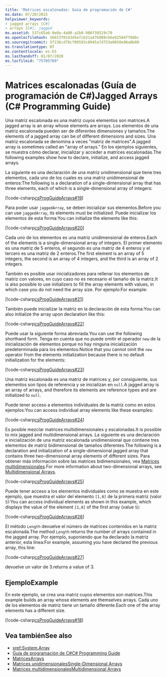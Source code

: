 ```yaml
---
title: 'Matrices escalonadas: Guía de programación de C#'
ms.date: 07/20/2015
helpviewer_keywords:
- jagged arrays [C#]
- arrays [C#], jagged
ms.assetid: 537c65a6-0e0a-4a00-a2b8-086f38519c70
ms.openlocfilehash: 56013f0143d5efcb31a476909cb6e92504ff0dbc
ms.sourcegitcommit: 5f236cd78cf09593c8945a7d753e0850e96a0b80
ms.translationtype: HT
ms.contentlocale: es-ES
ms.lasthandoff: 01/07/2020
ms.locfileid: "75705709"
---
```

# <a name="jagged-arrays-c-programming-guide"></a><span data-ttu-id="e0ae2-102">Matrices escalonadas (Guía de programación de C#)</span><span class="sxs-lookup"><span data-stu-id="e0ae2-102">Jagged Arrays (C# Programming Guide)</span></span>

<span data-ttu-id="e0ae2-103">Una matriz escalonada es una matriz cuyos elementos son matrices.</span><span class="sxs-lookup"><span data-stu-id="e0ae2-103">A jagged array is an array whose elements are arrays.</span></span> <span data-ttu-id="e0ae2-104">Los elementos de una matriz escalonada pueden ser de diferentes dimensiones y tamaños.</span><span class="sxs-lookup"><span data-stu-id="e0ae2-104">The elements of a jagged array can be of different dimensions and sizes.</span></span> <span data-ttu-id="e0ae2-105">Una matriz escalonada se denomina a veces "matriz de matrices".</span><span class="sxs-lookup"><span data-stu-id="e0ae2-105">A jagged array is sometimes called an "array of arrays."</span></span> <span data-ttu-id="e0ae2-106">En los ejemplos siguientes, se muestra cómo declarar, inicializar y acceder a matrices escalonadas.</span><span class="sxs-lookup"><span data-stu-id="e0ae2-106">The following examples show how to declare, initialize, and access jagged arrays.</span></span>  
  
 <span data-ttu-id="e0ae2-107">La siguiente es una declaración de una matriz unidimensional que tiene tres elementos, cada uno de los cuales es una matriz unidimensional de enteros:</span><span class="sxs-lookup"><span data-stu-id="e0ae2-107">The following is a declaration of a single-dimensional array that has three elements, each of which is a single-dimensional array of integers:</span></span>  
  
 [!code-csharp[csProgGuideArrays#19](~/samples/snippets/csharp/VS_Snippets_VBCSharp/csProgGuideArrays/CS/Arrays.cs#19)]  
  
 <span data-ttu-id="e0ae2-108">Para poder usar `jaggedArray`, se deben inicializar sus elementos.</span><span class="sxs-lookup"><span data-stu-id="e0ae2-108">Before you can use `jaggedArray`, its elements must be initialized.</span></span> <span data-ttu-id="e0ae2-109">Puede inicializar los elementos de esta forma:</span><span class="sxs-lookup"><span data-stu-id="e0ae2-109">You can initialize the elements like this:</span></span>  
  
 [!code-csharp[csProgGuideArrays#20](~/samples/snippets/csharp/VS_Snippets_VBCSharp/csProgGuideArrays/CS/Arrays.cs#20)]  
  
 <span data-ttu-id="e0ae2-110">Cada uno de los elementos es una matriz unidimensional de enteros.</span><span class="sxs-lookup"><span data-stu-id="e0ae2-110">Each of the elements is a single-dimensional array of integers.</span></span> <span data-ttu-id="e0ae2-111">El primer elemento es una matriz de 5 enteros, el segundo es una matriz de 4 enteros y el tercero es una matriz de 2 enteros.</span><span class="sxs-lookup"><span data-stu-id="e0ae2-111">The first element is an array of 5 integers, the second is an array of 4 integers, and the third is an array of 2 integers.</span></span>  
  
 <span data-ttu-id="e0ae2-112">También es posible usar inicializadores para rellenar los elementos de matriz con valores, en cuyo caso no es necesario el tamaño de la matriz.</span><span class="sxs-lookup"><span data-stu-id="e0ae2-112">It is also possible to use initializers to fill the array elements with values, in which case you do not need the array size.</span></span> <span data-ttu-id="e0ae2-113">Por ejemplo:</span><span class="sxs-lookup"><span data-stu-id="e0ae2-113">For example:</span></span>  
  
 [!code-csharp[csProgGuideArrays#21](~/samples/snippets/csharp/VS_Snippets_VBCSharp/csProgGuideArrays/CS/Arrays.cs#21)]  
  
 <span data-ttu-id="e0ae2-114">También puede inicializar la matriz en la declaración de esta forma:</span><span class="sxs-lookup"><span data-stu-id="e0ae2-114">You can also initialize the array upon declaration like this:</span></span>  
  
 [!code-csharp[csProgGuideArrays#22](~/samples/snippets/csharp/VS_Snippets_VBCSharp/csProgGuideArrays/CS/Arrays.cs#22)]  
  
 <span data-ttu-id="e0ae2-115">Puede usar la siguiente forma abreviada.</span><span class="sxs-lookup"><span data-stu-id="e0ae2-115">You can use the following shorthand form.</span></span> <span data-ttu-id="e0ae2-116">Tenga en cuenta que no puede omitir el operador `new` de la inicialización de elementos porque no hay ninguna inicialización predeterminada para los elementos:</span><span class="sxs-lookup"><span data-stu-id="e0ae2-116">Notice that you cannot omit the `new` operator from the elements initialization because there is no default initialization for the elements:</span></span>  
  
 [!code-csharp[csProgGuideArrays#23](~/samples/snippets/csharp/VS_Snippets_VBCSharp/csProgGuideArrays/CS/Arrays.cs#23)]  
  
 <span data-ttu-id="e0ae2-117">Una matriz escalonada es una matriz de matrices y, por consiguiente, sus elementos son tipos de referencia y se inicializan en `null`.</span><span class="sxs-lookup"><span data-stu-id="e0ae2-117">A jagged array is an array of arrays, and therefore its elements are reference types and are initialized to `null`.</span></span>  
  
 <span data-ttu-id="e0ae2-118">Puede tener acceso a elementos individuales de la matriz como en estos ejemplos:</span><span class="sxs-lookup"><span data-stu-id="e0ae2-118">You can access individual array elements like these examples:</span></span>  
  
 [!code-csharp[csProgGuideArrays#24](~/samples/snippets/csharp/VS_Snippets_VBCSharp/csProgGuideArrays/CS/Arrays.cs#24)]  
  
 <span data-ttu-id="e0ae2-119">Es posible mezclar matrices multidimensionales y escalonadas.</span><span class="sxs-lookup"><span data-stu-id="e0ae2-119">It is possible to mix jagged and multidimensional arrays.</span></span> <span data-ttu-id="e0ae2-120">La siguiente es una declaración e inicialización de una matriz escalonada unidimensional que contiene tres elementos de matriz bidimensional de tamaños diferentes.</span><span class="sxs-lookup"><span data-stu-id="e0ae2-120">The following is a declaration and initialization of a single-dimensional jagged array that contains three two-dimensional array elements of different sizes.</span></span> <span data-ttu-id="e0ae2-121">Para obtener más información sobre las matrices bidimensionales, vea [Matrices multidimensionales](./multidimensional-arrays.md).</span><span class="sxs-lookup"><span data-stu-id="e0ae2-121">For more information about two-dimensional arrays, see [Multidimensional Arrays](./multidimensional-arrays.md).</span></span>  
  
 [!code-csharp[csProgGuideArrays#25](~/samples/snippets/csharp/VS_Snippets_VBCSharp/csProgGuideArrays/CS/Arrays.cs#25)]  
  
 <span data-ttu-id="e0ae2-122">Puede tener acceso a los elementos individuales como se muestra en este ejemplo, que muestra el valor del elemento `[1,0]` de la primera matriz (valor `5`):</span><span class="sxs-lookup"><span data-stu-id="e0ae2-122">You can access individual elements as shown in this example, which displays the value of the element `[1,0]` of the first array (value `5`):</span></span>  
  
 [!code-csharp[csProgGuideArrays#26](~/samples/snippets/csharp/VS_Snippets_VBCSharp/csProgGuideArrays/CS/Arrays.cs#26)]  
  
 <span data-ttu-id="e0ae2-123">El método `Length` devuelve el número de matrices contenidos en la matriz escalonada.</span><span class="sxs-lookup"><span data-stu-id="e0ae2-123">The method `Length` returns the number of arrays contained in the jagged array.</span></span> <span data-ttu-id="e0ae2-124">Por ejemplo, suponiendo que ha declarado la matriz anterior, esta línea:</span><span class="sxs-lookup"><span data-stu-id="e0ae2-124">For example, assuming you have declared the previous array, this line:</span></span>  
  
 [!code-csharp[csProgGuideArrays#27](~/samples/snippets/csharp/VS_Snippets_VBCSharp/csProgGuideArrays/CS/Arrays.cs#27)]  
  
 <span data-ttu-id="e0ae2-125">devuelve un valor de 3.</span><span class="sxs-lookup"><span data-stu-id="e0ae2-125">returns a value of 3.</span></span>  
  
## <a name="example"></a><span data-ttu-id="e0ae2-126">Ejemplo</span><span class="sxs-lookup"><span data-stu-id="e0ae2-126">Example</span></span>

 <span data-ttu-id="e0ae2-127">En este ejemplo, se crea una matriz cuyos elementos son matrices.</span><span class="sxs-lookup"><span data-stu-id="e0ae2-127">This example builds an array whose elements are themselves arrays.</span></span> <span data-ttu-id="e0ae2-128">Cada uno de los elementos de matriz tiene un tamaño diferente.</span><span class="sxs-lookup"><span data-stu-id="e0ae2-128">Each one of the array elements has a different size.</span></span>  
  
 [!code-csharp[csProgGuideArrays#18](~/samples/snippets/csharp/VS_Snippets_VBCSharp/csProgGuideArrays/CS/Arrays.cs#18)]  
  
## <a name="see-also"></a><span data-ttu-id="e0ae2-129">Vea también</span><span class="sxs-lookup"><span data-stu-id="e0ae2-129">See also</span></span>

- <xref:System.Array>
- [<span data-ttu-id="e0ae2-130">Guía de programación de C#</span><span class="sxs-lookup"><span data-stu-id="e0ae2-130">C# Programming Guide</span></span>](../index.md)
- [<span data-ttu-id="e0ae2-131">Matrices</span><span class="sxs-lookup"><span data-stu-id="e0ae2-131">Arrays</span></span>](./index.md)
- [<span data-ttu-id="e0ae2-132">Matrices unidimensionales</span><span class="sxs-lookup"><span data-stu-id="e0ae2-132">Single-Dimensional Arrays</span></span>](./single-dimensional-arrays.md)
- [<span data-ttu-id="e0ae2-133">Matrices multidimensionales</span><span class="sxs-lookup"><span data-stu-id="e0ae2-133">Multidimensional Arrays</span></span>](./multidimensional-arrays.md)
